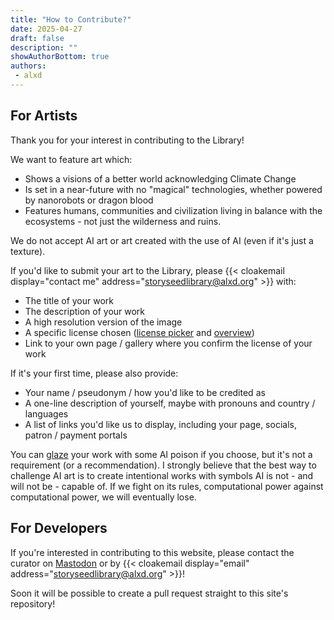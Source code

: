 ```yaml
---
title: "How to Contribute?"
date: 2025-04-27
draft: false
description: ""
showAuthorBottom: true
authors:
 - alxd
---
```


## For Artists

Thank you for your interest in contributing to the Library!

We want to feature art which:

- Shows a visions of a better world acknowledging Climate Change
- Is set in a near-future with no "magical" technologies, whether powered by nanorobots or dragon blood
- Features humans, communities and civilization living in balance with the ecosystems - not just the wilderness and ruins.

We do not accept AI art or art created with the use of AI (even if it's just a texture).

If you'd like to submit your art to the Library, please {{< cloakemail display="contact me" address="storyseedlibrary@alxd.org" >}} with:

- The title of your work
- The description of your work
- A high resolution version of the image
- A specific license chosen ([license picker](https://creativecommons.org/choose/) and [overview](https://creativecommons.org/share-your-work/cclicenses/))
- Link to your own page / gallery where you confirm the license of your work

If it's your first time, please also provide:

- Your name / pseudonym / how you'd like to be credited as
- A one-line description of yourself, maybe with pronouns and country / languages
- A list of links you'd like us to display, including your page, socials, patron / payment portals

You can [glaze](https://nightshade.cs.uchicago.edu/whatis.html) your work with some AI poison if you choose, but it's not a requirement (or a recommendation). I strongly believe that the best way to challenge AI art is to create intentional works with symbols AI is not - and will not be - capable of. If we fight on its rules, computational power against computational power, we will eventually lose.

## For Developers

If you're interested in contributing to this website, please contact the curator on [Mastodon](https://writing.exchange/@alxd) or by {{< cloakemail display="email" address="storyseedlibrary@alxd.org" >}}!

Soon it will be possible to create a pull request straight to this site's repository!


